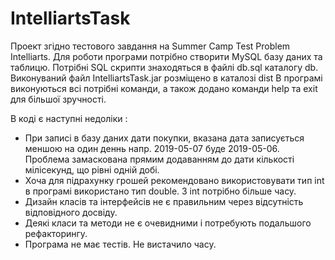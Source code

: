 # IntelliartsTask
Проект згідно тестового завдання на Summer Camp Test Problem Intelliarts.
Для роботи програми потрібно створити MySQL базу даних та таблицю. Потрібні SQL скрипти знаходяться в файлі db.sql каталогу db.
Виконуваний файл IntelliartsTask.jar розміщено в каталозі dist
В програмі виконуються всі потрібні команди, а також додано команди help та exit для більшої зручності.

В коді є наступні недоліки : 
- При записі в базу даних дати покупки, вказана дата записується меншою на один деннь напр.
2019-05-07 буде 2019-05-06. Проблема замаскована прямим додаванням до дати кількості мілісекунд, що рівні одній добі.
- Хоча для підрахунку грошей рекомендовано використовувати тип int в програмі використано тип double. З int потрібно більше часу.
- Дизайн класів та інтерфейсів не є правильним через відсутність відповідного досвіду.
- Деякі класи та методи не є очевидними і потребують подальшого рефакторингу.
- Програма не має тестів. Не вистачило часу.
